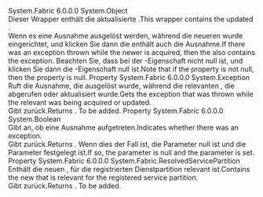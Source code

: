 <Type Name="ServicePartitionResolutionChange" FullName="System.Fabric.ServicePartitionResolutionChange">
  <TypeSignature Language="C#" Value="public sealed class ServicePartitionResolutionChange" />
  <TypeSignature Language="ILAsm" Value=".class public auto ansi sealed beforefieldinit ServicePartitionResolutionChange extends System.Object" />
  <TypeSignature Language="DocId" Value="T:System.Fabric.ServicePartitionResolutionChange" />
  <TypeSignature Language="VB.NET" Value="Public NotInheritable Class ServicePartitionResolutionChange" />
  <TypeSignature Language="F#" Value="type ServicePartitionResolutionChange = class" />
  <AssemblyInfo>
    <AssemblyName>System.Fabric</AssemblyName>
    <AssemblyVersion>6.0.0.0</AssemblyVersion>
  </AssemblyInfo>
  <Base>
    <BaseTypeName>System.Object</BaseTypeName>
  </Base>
  <Interfaces />
  <Docs>
    <summary>
      <para><span data-ttu-id="24c5e-101">Dieser Wrapper enthält die aktualisierte <see cref="T:System.Fabric.ResolvedServicePartition" />.</span><span class="sxs-lookup"><span data-stu-id="24c5e-101">This wrapper contains the updated <see cref="T:System.Fabric.ResolvedServicePartition" />.</span></span> </para>
    </summary>
    <remarks>
      <para><span data-ttu-id="24c5e-102">Wenn es eine Ausnahme ausgelöst werden, während die neueren wurde <see cref="T:System.Fabric.ResolvedServicePartition" /> eingerichtet, und klicken Sie dann die <see cref="T:System.Fabric.ServicePartitionResolutionChange" /> enthält auch die Ausnahme.</span><span class="sxs-lookup"><span data-stu-id="24c5e-102">If there was an exception thrown while the newer <see cref="T:System.Fabric.ResolvedServicePartition" /> is acquired, then the <see cref="T:System.Fabric.ServicePartitionResolutionChange" /> also contains the exception.</span></span> <span data-ttu-id="24c5e-103">Beachten Sie, dass bei der <see cref="P:System.Fabric.ServicePartitionResolutionChange.Exception" /> -Eigenschaft nicht null ist, und klicken Sie dann die <see cref="P:System.Fabric.ServicePartitionResolutionChange.Result" /> -Eigenschaft null ist.</span><span class="sxs-lookup"><span data-stu-id="24c5e-103">Note that if the <see cref="P:System.Fabric.ServicePartitionResolutionChange.Exception" /> property is not null, then the <see cref="P:System.Fabric.ServicePartitionResolutionChange.Result" /> property is null.</span></span></para>
    </remarks>
  </Docs>
  <Members>
    <Member MemberName="Exception">
      <MemberSignature Language="C#" Value="public Exception Exception { get; }" />
      <MemberSignature Language="ILAsm" Value=".property instance class System.Exception Exception" />
      <MemberSignature Language="DocId" Value="P:System.Fabric.ServicePartitionResolutionChange.Exception" />
      <MemberSignature Language="VB.NET" Value="Public ReadOnly Property Exception As Exception" />
      <MemberSignature Language="F#" Value="member this.Exception : Exception" Usage="System.Fabric.ServicePartitionResolutionChange.Exception" />
      <MemberType>Property</MemberType>
      <AssemblyInfo>
        <AssemblyName>System.Fabric</AssemblyName>
        <AssemblyVersion>6.0.0.0</AssemblyVersion>
      </AssemblyInfo>
      <ReturnValue>
        <ReturnType>System.Exception</ReturnType>
      </ReturnValue>
      <Docs>
        <summary>
          <para><span data-ttu-id="24c5e-104">Ruft die Ausnahme, die ausgelöst wurde, während die relevanten <see cref="T:System.Fabric.ResolvedServicePartition" /> , die abgerufen oder aktualisiert wurde.</span><span class="sxs-lookup"><span data-stu-id="24c5e-104">Gets the exception that was thrown while the relevant <see cref="T:System.Fabric.ResolvedServicePartition" /> was being acquired or updated.</span></span></para>
        </summary>
        <value>
          <para><span data-ttu-id="24c5e-105">Gibt <see cref="T:System.Exception" />zurück.</span><span class="sxs-lookup"><span data-stu-id="24c5e-105">Returns <see cref="T:System.Exception" />.</span></span></para>
        </value>
        <remarks>To be added.</remarks>
      </Docs>
    </Member>
    <Member MemberName="HasException">
      <MemberSignature Language="C#" Value="public bool HasException { get; }" />
      <MemberSignature Language="ILAsm" Value=".property instance bool HasException" />
      <MemberSignature Language="DocId" Value="P:System.Fabric.ServicePartitionResolutionChange.HasException" />
      <MemberSignature Language="VB.NET" Value="Public ReadOnly Property HasException As Boolean" />
      <MemberSignature Language="F#" Value="member this.HasException : bool" Usage="System.Fabric.ServicePartitionResolutionChange.HasException" />
      <MemberType>Property</MemberType>
      <AssemblyInfo>
        <AssemblyName>System.Fabric</AssemblyName>
        <AssemblyVersion>6.0.0.0</AssemblyVersion>
      </AssemblyInfo>
      <ReturnValue>
        <ReturnType>System.Boolean</ReturnType>
      </ReturnValue>
      <Docs>
        <summary>
          <para><span data-ttu-id="24c5e-106">Gibt an, ob eine Ausnahme aufgetreten.</span><span class="sxs-lookup"><span data-stu-id="24c5e-106">Indicates whether there was an exception.</span></span> </para>
        </summary>
        <value>
          <para><span data-ttu-id="24c5e-107">Gibt <see cref="T:System.Boolean" />zurück.</span><span class="sxs-lookup"><span data-stu-id="24c5e-107">Returns <see cref="T:System.Boolean" />.</span></span></para>
        </value>
        <remarks>
          <para><span data-ttu-id="24c5e-108">Wenn dies der Fall ist, die <see cref="P:System.Fabric.ServicePartitionResolutionChange.Result" /> Parameter null ist und die <see cref="P:System.Fabric.ServicePartitionResolutionChange.Exception" /> Parameter festgelegt ist.</span><span class="sxs-lookup"><span data-stu-id="24c5e-108">If so, the <see cref="P:System.Fabric.ServicePartitionResolutionChange.Result" /> parameter is null and the <see cref="P:System.Fabric.ServicePartitionResolutionChange.Exception" /> parameter is set.</span></span></para>
        </remarks>
      </Docs>
    </Member>
    <Member MemberName="Result">
      <MemberSignature Language="C#" Value="public System.Fabric.ResolvedServicePartition Result { get; }" />
      <MemberSignature Language="ILAsm" Value=".property instance class System.Fabric.ResolvedServicePartition Result" />
      <MemberSignature Language="DocId" Value="P:System.Fabric.ServicePartitionResolutionChange.Result" />
      <MemberSignature Language="VB.NET" Value="Public ReadOnly Property Result As ResolvedServicePartition" />
      <MemberSignature Language="F#" Value="member this.Result : System.Fabric.ResolvedServicePartition" Usage="System.Fabric.ServicePartitionResolutionChange.Result" />
      <MemberType>Property</MemberType>
      <AssemblyInfo>
        <AssemblyName>System.Fabric</AssemblyName>
        <AssemblyVersion>6.0.0.0</AssemblyVersion>
      </AssemblyInfo>
      <ReturnValue>
        <ReturnType>System.Fabric.ResolvedServicePartition</ReturnType>
      </ReturnValue>
      <Docs>
        <summary>
          <para><span data-ttu-id="24c5e-109">Enthält die neuen <see cref="T:System.Fabric.ResolvedServicePartition" /> , für die registrierten Dienstpartition relevant ist.</span><span class="sxs-lookup"><span data-stu-id="24c5e-109">Contains the new <see cref="T:System.Fabric.ResolvedServicePartition" /> that is relevant for the registered service partition.</span></span></para>
        </summary>
        <value>
          <para><span data-ttu-id="24c5e-110">Gibt <see cref="T:System.Fabric.ResolvedServicePartition" />zurück.</span><span class="sxs-lookup"><span data-stu-id="24c5e-110">Returns <see cref="T:System.Fabric.ResolvedServicePartition" />.</span></span></para>
        </value>
        <remarks>To be added.</remarks>
      </Docs>
    </Member>
  </Members>
</Type>